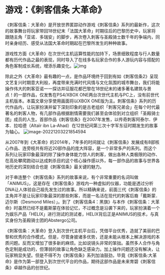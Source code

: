 # **游戏：《刺客信条 大革命》**

   《刺客信条：大革命》是开放世界匿踪动作游戏《刺客信条》系列的最新作，这次的故事舞台将玩家带回18世纪末「法国大革命」时期往后的巴黎历史中，玩家将跟随主角「亚诺．多瑞安」的脚步，再次卷入刺客与圣殿骑士数千年的争端内，同时亲身经历、感受从法国大革命时期起在巴黎所发生的种种故事。

​    游戏性方面《大革命》在次世代主机运算性能的加持下，场景细致程度与行人数量都有历代作品之最的表现，同时导入了在线多名玩家合作的多人游玩内容与搭配的角色客制成长系统，增添乐趣变化。![img](https://gitee.com/nan-dont-sleep/pic_test/raw/master/imag/202212032212329.jpg)

​    除此之外《大革命》最有趣的一点，是作品环境终于回到有如《刺客信条2》呈现文艺复兴时期意大利般，再度带来充满时代风情与文化氛围的城市舞台，我们将能操作伟大的刺客亚诺一一探访并征服花都巴黎在18世纪末的诸多著名建筑与景点！的一部作品，仅发售在PS4/XBOX ONE两台次世代主机与PC上，没有前世代主机版本。本篇文章分享使用画面将以XBOX ONE版为主。刺客信条》系列的历代作品内，让玩家扮演并留下深刻印象的是古老组织「刺客兄弟会」在每个时代最著名的刺客人物，有几部作品根据剧情需要我们甚至会体验到对立组织「圣殿骑士团」成员的人生。首部作品《刺客信条》在2007年发售，以传奇刺客阿泰尔．伊本．拉哈德（Altaïr ibn La-Ahad）在12世纪间第三次十字军东征时期发生的故事为轴心。 ![image-20221203221854594](https://gitee.com/nan-dont-sleep/pic_test/raw/master/imag/202212032218798.png)

   从2007年到《大革命》的2014年，7年多的时间就让《刺客信条》发展成有8部核心作品、连旁枝共有将近20部作品的庞大阵容，是一个非常多产的系列。而这个系列让玩家印象最深的除了操作身体能力惊人的刺客，做出各种人类极限的动作、在高处攀爬跑动以达成刺杀目的这个核心操作感以外，每一部作品的故事与世界各地历史的深刻结合也是《刺客信条》最关键的魅力。

   对于串连整个《刺客信条》系列的故事来说，有个非常重要的名词叫做「ANIMUS」，这是存在《刺客信条》游戏内一种虚拟的仪器，功能是透过分析DNA让人体验自己祖先发生过的故事。所以精确来说，前面三代《刺客信条》的主角并不是让玩家印象最深的那些刺客，而是一名活在现代的刺客后裔「戴斯蒙．迈尔斯（Desmond Miles）」。到了《刺客信条4：黑旗》与本作《刺客信条：大革命》时虽然已经不是戴斯蒙在体验记忆，不过概念是沿袭下来的，玩家扮演着一个为娱乐产品「HELIX」进行测试的测试者，HELIX背后正是ANIMUS的技术，与真实身份为圣殿骑士团的Abstergo公司。

  《刺客信条：大革命》登入到次世代主机平台后，凭借平台优秀，造就了美丽的巴黎和优秀的合作模式。但是，尽管身披诸多优势，还是未能从根本上解决游戏的本质问题。反而又增加了很多新的麻烦。比如说镜头非常的笨拙。虽然多人合作与角色定制是成功的，但薄弱的故事让角色缺乏感染力。加上操作问题还没有解决，让玩家稍显失望。但是不得不为《刺客信条》系列加油鼓劲，毕竟《刺客信条:大革命》是作为第一部登入到次世代平台的作品，期待这部作品是未来育碧《刺客信条》卓越作品的创世纪。 
